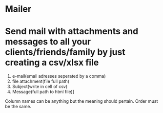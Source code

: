 # Mailer
<h1 color="#00008B">Send mail with attachments and messages to all your clients/friends/family by just creating a csv/xlsx file</h1>
<ol>
  <li>e-mail(email adresses seperated by a comma)</li>
  <li>file attachment(file full path)</li>
  <li>Subject(write in cell of csv) </li>
<li>Message(full path to html file)]</li>
</ol>
Column names can be anything but the meaning should pertain. Order must be the same.
